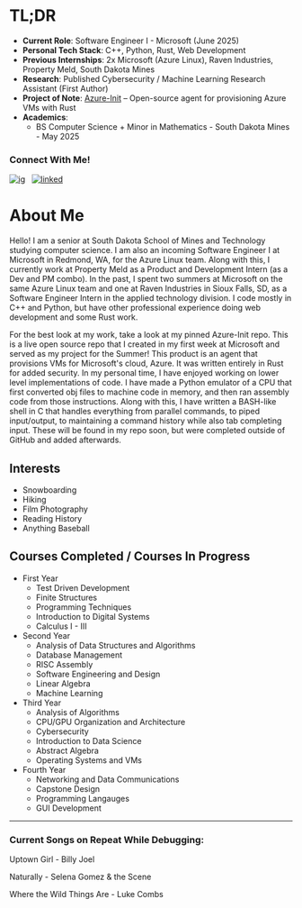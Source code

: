 <!---
cadejacobson/cadejacobson is a ✨ special ✨ repository because its `README.md` (this file) appears on your GitHub profile.
You can click the Preview link to take a look at your changes.
--->

# TL;DR
* **Current Role**: Software Engineer I - Microsoft (June 2025)
* **Personal Tech Stack**: C++, Python, Rust, Web Development
* **Previous Internships**: 2x Microsoft (Azure Linux), Raven Industries, Property Meld, South Dakota Mines
* **Research**: Published Cybersecurity / Machine Learning Research Assistant (First Author)
* **Project of Note**: [Azure-Init](https://github.com/Azure/azure-init/) – Open-source agent for provisioning Azure VMs with Rust
* **Academics**:
   * BS Computer Science + Minor in Mathematics - South Dakota Mines - May 2025

### Connect With Me!

[![ig][1.1]][1] &nbsp; [![linked][2.1]][2]

[1.1]: https://user-images.githubusercontent.com/91996442/162114571-0defc3f2-de17-439e-8935-e46897fc763e.png
[2.1]: https://user-images.githubusercontent.com/91996442/162114709-f35b048a-8efa-4b86-8074-d299a9006b9d.png


<!-- Links to social media accounts -->

[1]: https://instagram.com/cadejacobson/
[2]: https://www.linkedin.com/in/cade-jacobson-2782291a5/

# About Me
Hello! I am a senior at South Dakota School of Mines and Technology studying computer science. 
I am also an incoming Software Engineer I at Microsoft in Redmond, WA, for the Azure Linux team.
Along with this, I currently work at Property Meld as a Product and Development Intern (as a Dev and PM combo).
In the past, I spent two summers at Microsoft on the same Azure Linux team and one at Raven Industries in Sioux Falls, SD, as a Software Engineer Intern in the applied technology division.
I code mostly in C++ and Python, but have other professional experience doing web development and some Rust work.

For the best look at my work, take a look at my pinned Azure-Init repo. This is a live open source repo that I created in my first week at Microsoft and served as my project for the Summer! 
This product is an agent that provisions VMs for Microsoft's cloud, Azure. It was written entirely in Rust for added security. 
In my personal time, I have enjoyed working on lower level implementations of code. I have made a Python emulator of a CPU that first converted obj files to 
machine code in memory, and then ran assembly code from those instructions. 
Along with this, I have written a BASH-like shell in C that handles everything
from parallel commands, to piped input/output, to maintaining a command history while also tab completing input. These will be found in my repo soon, but were 
completed outside of GitHub and added afterwards.


## Interests
* Snowboarding
* Hiking
* Film Photography
* Reading History
* Anything Baseball

## Courses Completed / Courses In Progress
* First Year
  * Test Driven Development
  * Finite Structures
  * Programming Techniques
  * Introduction to Digital Systems
  * Calculus I - III
* Second Year
  * Analysis of Data Structures and Algorithms
  * Database Management
  * RISC Assembly
  * Software Engineering and Design
  * Linear Algebra
  * Machine Learning
* Third Year
  * Analysis of Algorithms
  * CPU/GPU Organization and Architecture
  * Cybersecurity
  * Introduction to Data Science
  * Abstract Algebra
  * Operating Systems and VMs
* Fourth Year
  * Networking and Data Communications
  * Capstone Design
  * Programming Langauges
  * GUI Development

- - - -

### Current Songs on Repeat While Debugging:
Uptown Girl - Billy Joel

Naturally - Selena Gomez & the Scene

Where the Wild Things Are - Luke Combs
